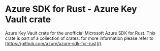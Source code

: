 # Azure SDK for Rust - Azure Key Vault crate

Azure Key Vault crate for the unofficial Microsoft Azure SDK for Rust. This crate is part of a collection of crates: for more information please refer to [https://github.com/azure/azure-sdk-for-rust]().
